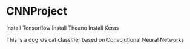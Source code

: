 # CNNProject
Install Tensorflow
Install Theano
Install Keras

This is a dog v/s cat classifier based on Convolutional Neural Networks
